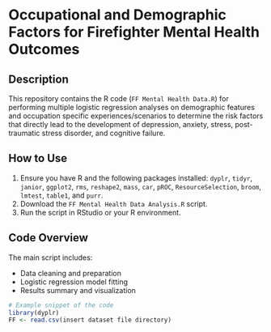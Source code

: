 # Occupational and Demographic Factors for Firefighter Mental Health Outcomes

## Description
This repository contains the R code (`FF Mental Health Data.R`) for performing multiple logistic regression analyses on demographic features and occupation specific experiences/scenarios to determine the risk factors that directly lead to the development of depression, anxiety, stress, post-traumatic stress disorder, and cognitive failure.

## How to Use
1.  Ensure you have R and the following packages installed: `dyplr`, `tidyr`, `janior`, `ggplot2`, `rms`, `reshape2`, `mass`, `car`, `pROC`, `ResourceSelection`, `broom`, `lmtest`, `table1`, and `purr`.
2.  Download the `FF Mental Health Data Analysis.R` script.
3.  Run the script in RStudio or your R environment.

## Code Overview
The main script includes:
- Data cleaning and preparation
- Logistic regression model fitting
- Results summary and visualization

```r
# Example snippet of the code
library(dyplr)
FF <- read.csv(insert dataset file directory)
```

